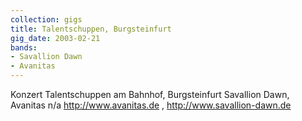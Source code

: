 ```yaml
---
collection: gigs
title: Talentschuppen, Burgsteinfurt
gig_date: 2003-02-21
bands:
- Savallion Dawn
- Avanitas
---
```


Konzert	Talentschuppen am Bahnhof, Burgsteinfurt	Savallion Dawn, Avanitas	n/a	http://www.avanitas.de , http://www.savallion-dawn.de
